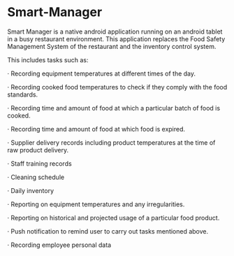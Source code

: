 # Smart-Manager
Smart Manager is a native android application running on an android tablet in a busy restaurant  environment.  This application replaces the Food Safety Management System of the restaurant and the  inventory control system.

This includes tasks such as:

· Recording equipment temperatures at different times of the day.

· Recording cooked food temperatures to check if they comply with the food standards.

· Recording time and amount of food at which a particular batch of food is cooked.

· Recording time and amount of food at which food is expired.

· Supplier delivery records including product temperatures at the time of raw product delivery.

· Staff training records

· Cleaning schedule

· Daily inventory

· Reporting on equipment temperatures and any irregularities.

· Reporting on historical and projected usage of a particular food product.

· Push notification to remind user to carry out tasks mentioned above.

· Recording employee personal data
